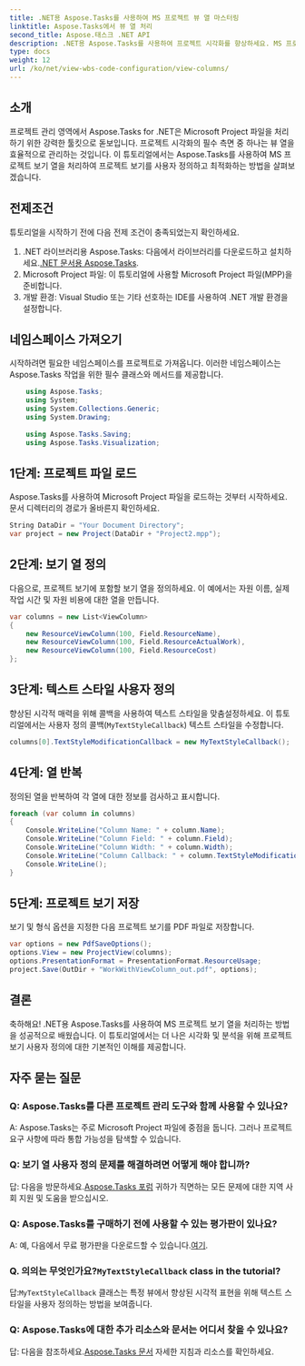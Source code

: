 ```yaml
---
title: .NET용 Aspose.Tasks를 사용하여 MS 프로젝트 뷰 열 마스터링
linktitle: Aspose.Tasks에서 뷰 열 처리
second_title: Aspose.태스크 .NET API
description: .NET용 Aspose.Tasks를 사용하여 프로젝트 시각화를 향상하세요. MS 프로젝트 보기 열을 단계별로 처리하는 방법을 알아보세요. 효율성과 맞춤화를 강화하세요.
type: docs
weight: 12
url: /ko/net/view-wbs-code-configuration/view-columns/
---
```

## 소개
프로젝트 관리 영역에서 Aspose.Tasks for .NET은 Microsoft Project 파일을 처리하기 위한 강력한 툴킷으로 돋보입니다. 프로젝트 시각화의 필수 측면 중 하나는 뷰 열을 효율적으로 관리하는 것입니다. 이 튜토리얼에서는 Aspose.Tasks를 사용하여 MS 프로젝트 보기 열을 처리하여 프로젝트 보기를 사용자 정의하고 최적화하는 방법을 살펴보겠습니다.
## 전제조건
튜토리얼을 시작하기 전에 다음 전제 조건이 충족되었는지 확인하세요.
1.  .NET 라이브러리용 Aspose.Tasks: 다음에서 라이브러리를 다운로드하고 설치하세요.[.NET 문서용 Aspose.Tasks](https://reference.aspose.com/tasks/net/).
2. Microsoft Project 파일: 이 튜토리얼에 사용할 Microsoft Project 파일(MPP)을 준비합니다.
3. 개발 환경: Visual Studio 또는 기타 선호하는 IDE를 사용하여 .NET 개발 환경을 설정합니다.
## 네임스페이스 가져오기
시작하려면 필요한 네임스페이스를 프로젝트로 가져옵니다. 이러한 네임스페이스는 Aspose.Tasks 작업을 위한 필수 클래스와 메서드를 제공합니다.
```csharp
    using Aspose.Tasks;
    using System;
    using System.Collections.Generic;
    using System.Drawing;
    
    using Aspose.Tasks.Saving;
    using Aspose.Tasks.Visualization;
```
## 1단계: 프로젝트 파일 로드
Aspose.Tasks를 사용하여 Microsoft Project 파일을 로드하는 것부터 시작하세요. 문서 디렉터리의 경로가 올바른지 확인하세요.
```csharp
String DataDir = "Your Document Directory";
var project = new Project(DataDir + "Project2.mpp");
```
## 2단계: 보기 열 정의
다음으로, 프로젝트 보기에 포함할 보기 열을 정의하세요. 이 예에서는 자원 이름, 실제 작업 시간 및 자원 비용에 대한 열을 만듭니다.
```csharp
var columns = new List<ViewColumn>
{
    new ResourceViewColumn(100, Field.ResourceName),
    new ResourceViewColumn(100, Field.ResourceActualWork),
    new ResourceViewColumn(100, Field.ResourceCost)
};
```
## 3단계: 텍스트 스타일 사용자 정의
향상된 시각적 매력을 위해 콜백을 사용하여 텍스트 스타일을 맞춤설정하세요. 이 튜토리얼에서는 사용자 정의 콜백(`MyTextStyleCallback`) 텍스트 스타일을 수정합니다.
```csharp
columns[0].TextStyleModificationCallback = new MyTextStyleCallback();
```
## 4단계: 열 반복
정의된 열을 반복하여 각 열에 대한 정보를 검사하고 표시합니다.
```csharp
foreach (var column in columns)
{
    Console.WriteLine("Column Name: " + column.Name);
    Console.WriteLine("Column Field: " + column.Field);
    Console.WriteLine("Column Width: " + column.Width);
    Console.WriteLine("Column Callback: " + column.TextStyleModificationCallback);
    Console.WriteLine();
}
```
## 5단계: 프로젝트 보기 저장
보기 및 형식 옵션을 지정한 다음 프로젝트 보기를 PDF 파일로 저장합니다.
```csharp
var options = new PdfSaveOptions();
options.View = new ProjectView(columns);
options.PresentationFormat = PresentationFormat.ResourceUsage;
project.Save(OutDir + "WorkWithViewColumn_out.pdf", options);
```
## 결론
축하해요! .NET용 Aspose.Tasks를 사용하여 MS 프로젝트 보기 열을 처리하는 방법을 성공적으로 배웠습니다. 이 튜토리얼에서는 더 나은 시각화 및 분석을 위해 프로젝트 보기 사용자 정의에 대한 기본적인 이해를 제공합니다.

## 자주 묻는 질문
### Q: Aspose.Tasks를 다른 프로젝트 관리 도구와 함께 사용할 수 있나요?
A: Aspose.Tasks는 주로 Microsoft Project 파일에 중점을 둡니다. 그러나 프로젝트 요구 사항에 따라 통합 가능성을 탐색할 수 있습니다.
### Q: 보기 열 사용자 정의 문제를 해결하려면 어떻게 해야 합니까?
 답: 다음을 방문하세요.[Aspose.Tasks 포럼](https://forum.aspose.com/c/tasks/15) 귀하가 직면하는 모든 문제에 대한 지역 사회 지원 및 도움을 받으십시오.
### Q: Aspose.Tasks를 구매하기 전에 사용할 수 있는 평가판이 있나요?
 A: 예, 다음에서 무료 평가판을 다운로드할 수 있습니다.[여기](https://releases.aspose.com/).
###  Q. 의의는 무엇인가요?`MyTextStyleCallback` class in the tutorial?
 답:`MyTextStyleCallback` 클래스는 특정 뷰에서 향상된 시각적 표현을 위해 텍스트 스타일을 사용자 정의하는 방법을 보여줍니다.
### Q: Aspose.Tasks에 대한 추가 리소스와 문서는 어디서 찾을 수 있나요?
 답: 다음을 참조하세요.[Aspose.Tasks 문서](https://reference.aspose.com/tasks/net/) 자세한 지침과 리소스를 확인하세요.